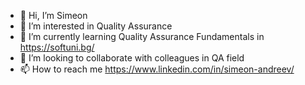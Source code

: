 - 👋 Hi, I’m Simeon
- 👀 I’m interested in Quality Assurance
- 🌱 I’m currently learning Quality Assurance Fundamentals in https://softuni.bg/
- 💞️ I’m looking to collaborate with colleagues in QA field
- 📫 How to reach me https://www.linkedin.com/in/simeon-andreev/

<!---
Nnoemis/Nnoemis is a ✨ special ✨ repository because its `README.md` (this file) appears on your GitHub profile.
You can click the Preview link to take a look at your changes.
--->
